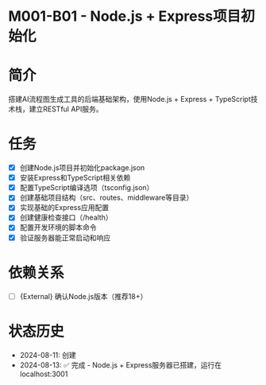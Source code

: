 # M001-B01 - Node.js + Express项目初始化

# 简介
搭建AI流程图生成工具的后端基础架构，使用Node.js + Express + TypeScript技术栈，建立RESTful API服务。

# 任务
- [x] 创建Node.js项目并初始化package.json
- [x] 安装Express和TypeScript相关依赖
- [x] 配置TypeScript编译选项（tsconfig.json）
- [x] 创建基础项目结构（src、routes、middleware等目录）
- [x] 实现基础的Express应用配置
- [x] 创建健康检查接口（/health）
- [x] 配置开发环境的脚本命令
- [x] 验证服务器能正常启动和响应

# 依赖关系
- [ ] {External} 确认Node.js版本（推荐18+）

# 状态历史
- 2024-08-11: 创建
- 2024-08-13: ✅ 完成 - Node.js + Express服务器已搭建，运行在localhost:3001
